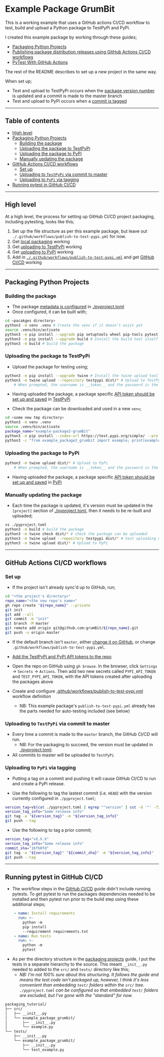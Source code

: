 # Example Package GrumBit<!-- omit in toc -->

This is a working example that uses a GitHub actions CI/CD workflow to test, build and upload a Python package to TestPyPi and PyPi.

I created this example package by working through these guides;

- [Packaging Python Projects](https://packaging.python.org/en/latest/tutorials/packaging-projects/)
- [Publishing package distribution releases using GitHub Actions CI/CD workflows](https://packaging.python.org/en/latest/guides/publishing-package-distribution-releases-using-github-actions-ci-cd-workflows/)
- [PyTest With GitHub Actions](https://blog.dennisokeeffe.com/blog/2021-08-08-pytest-with-github-actions)

The rest of the README describes to set up a new project in the same way.

When set up;

- Test and upload to TestPyPi occurs when the [package version number](./pyproject.toml) is updated and a commit is made to the master branch
- Test and upload to PyPi occurs when a [commit is tagged](#uploading-to-pypi-via-tagging)

---

## Table of contents<!-- omit in toc -->

<!-- @import "[TOC]" {cmd="toc" depthFrom=1 depthTo=6 orderedList=false} -->

<!-- code_chunk_output -->
- [High level](#high-level)
- [Packaging Python Projects](#packaging-python-projects)
  - [Building the package](#building-the-package)
  - [Uploading the package to TestPyPi](#uploading-the-package-to-testpypi)
  - [Uploading the package to PyPi](#uploading-the-package-to-pypi)
  - [Manually updating the package](#manually-updating-the-package)
- [GitHub Actions CI/CD workflows](#github-actions-cicd-workflows)
  - [Set up](#set-up)
  - [Uploading to `TestPyPi` via commit to master](#uploading-to-testpypi-via-commit-to-master)
  - [Uploading to `PyPi` via tagging](#uploading-to-pypi-via-tagging)
- [Running pytest in GitHub CI/CD](#running-pytest-in-github-cicd)
<!-- /code_chunk_output -->

---

## High level

At a high level, the process for setting up GitHub CI/CD project packaging, including pytesting, looks like this;

1. Set up the file structure as per this example package, but leave out `./.github/workflows/publish-to-test-pypi.yml` for now.
2. Get [local packaging](#building-the-package) working
3. Get [uploading to TestPyPi](#uploading-the-package-to-testpypi) working
4. Get [uploading to PyPi](#uploading-the-package-to-pypi) working
5. Add in  [`./.github/workflows/publish-to-test-pypi.yml`](.github/workflows/publish-to-test-pypi.yml) and get [GitHub CI/CD](#set-up) working

---

## Packaging Python Projects

### Building the package

- The package [metadata is configured](https://packaging.python.org/en/latest/tutorials/packaging-projects/#creating-pyproject-toml) in [./pyproject.toml](./pyproject.toml)
- Once configured, it can be built with;

```bash
cd <pacakges directory>
python3 -m venv .venv # Create the venv if it doesn't exist yet
source .venv/bin/activate
python3 -m pip install --upgrade pip setuptools wheel pip-tools pytest # Install the tools needed for the build tool
python3 -m pip install --upgrade build # Install the build tool itself
python3 -m build # build the package
```

### Uploading the package to TestPyPi

- Upload the package for testing using;

```bash
python3 -m pip install --upgrade twine # Install the twine upload tool
python3 -m twine upload --repository testpypi dist/* # Upload to TestPyPi
    # When prompted, the username is __token__ and the password is the TestPyPi global scope API token
```

- Having uploaded the package, a package specific [API token should be set up and saved](https://packaging.python.org/en/latest/tutorials/packaging-projects/#uploading-the-distribution-archives) in [TestPyPi](https://test.pypi.org)

- Check the package can be downloaded and used in a new `venv`;

```bash
cd <some new tmp directory>
python3 -m venv .venv 
source .venv/bin/activate
package_name="example-package2-grumBit"
python3 -m pip install --index-url https://test.pypi.org/simple/ --pre ${package_name}  # Check the package can be installed
python3 -c "from example_package2_grumbit import example; print(example.add_one(1))" # Check package functions
```

### Uploading the package to PyPi

```bash
python3 -m twine upload dist/* # Upload to PyPi
    # When prompted, the username is __token__ and the password is the PyPi global scope API token
```

- Having uploaded the package, a package specific [API token should be set up and saved](https://packaging.python.org/en/latest/tutorials/packaging-projects/#uploading-the-distribution-archives) in [PyPi](https://pypi.org)

### Manually updating the package

- Each time the package is updated, it's version must be updated in the `[project]` section of [./pyproject.toml](./pyproject.toml), then it needs to be re-built and uploaded;

```bash
vs ./pyproject.toml
python3 -m build # build the package
python3 -m twine check dist/* # check the package can be uploaded
python3 -m twine upload --repository testpypi dist/* # test uploading using TestPyPi
python3 -m twine upload dist/* # Upload to PyPi

```

---

## GitHub Actions CI/CD workflows

### Set up

- If the project isn't already sync'd up to GitHub, run;

```bash
cd "<the project's directory>"
repo_name="<the new repo's name>"
gh repo create "${repo_name}" --private
git init
git add --all
git commit -m "init"
git branch -M master
git remote add origin git@github.com:grumBit/${repo_name}.git
git push -u origin master
```

- If the default branch isn't `master`, either [change it on GitHub](https://docs.github.com/en/repositories/configuring-branches-and-merges-in-your-repository/managing-branches-in-your-repository/changing-the-default-branch), or change `.github/workflows/publish-to-test-pypi.yml`.
- [Add the TestPyPi and PyPi API tokens to the repo](https://packaging.python.org/en/latest/guides/publishing-package-distribution-releases-using-github-actions-ci-cd-workflows/#saving-credentials-on-github)

- Open the repo on GitHub using `gh browse`. In the browser, click `Settings` -> `Secrets` -> `Actions`. Then add two new secrets called `PYPI_API_TOKEN` and `TEST_PYPI_API_TOKEN`, with the API tokens created after uploading the packages above
- Create and configure [.github/workflows/publish-to-test-pypi.yml](.github/workflows/publish-to-test-pypi.yml) workflow definition
  - NB: This example package's `publish-to-test-pypi.yml` already has the parts needed for auto-testing included (see below)

### Uploading to `TestPyPi` via commit to master

- Every time a commit is made to the `master` branch, the GitHub CI/CD will run.
  - NB: For the packaging to succeed, the version must be updated in [./pyproject.toml](./pyproject.toml).
- All commits to master will be uploaded to `TestPyPi`

### Uploading to `PyPi` via tagging

- Putting a tag on a commit and pushing it will cause GitHub CI/CD to run and create a PyPi release.

- Use the following to tag the lastest commit (i.e. `HEAD`) with the version currently configured in `./pyproject.toml`;

```bash
version_tag=v$(cat ./pyproject.toml | egrep "^version" | cut -d '"' -f2)
version_tag_info="Some release info"
git tag -a "${version_tag}" -m "${version_tag_info}"
git push --tag
```

- Use the following to tag a prior commit;

```bash
version_tag="vX.X.X"
version_tag_info="Some release info"
commit_sha="16fb0fd"
git tag -a "${version_tag}" "${commit_sha}" -m "${version_tag_info}"
git push --tag
```

---

## Running pytest in GitHub CI/CD

- The workflow steps in the [GitHub CI/CD](https://packaging.python.org/en/latest/guides/publishing-package-distribution-releases-using-github-actions-ci-cd-workflows/) guide didn't include running pytests. To get pytest to run the packages dependencies needed to be installed and then pytest run prior to the build step using these additional steps;

```yaml
    - name: Install requirements
      run: >-
        python -m
        pip install
        --requirement requirements.txt
    - name: Run tests
      run: >-
        python -m
        pytest
```

- As per the directory structure in the [packaging projects](https://packaging.python.org/en/latest/tutorials/packaging-projects/) guide, I put the tests in a separate hierarchy to the source. This meant `__init__.py` needed to added to the `src/` and `tests/` directory like this;
  - _NB: I'm not 100% sure about this structuring. It follows the guide and means the test code isn't packaged up, however, I think it's less convenient than embedding `test/` folders within the `src/` tree. `./pyproject.toml` can be configured so that embedded `test/` folders are excluded, but I've gone with the "standard" for now._

```txt
packaging_tutorial/
├── src/
│   ├── __init__.py
│   └── example_package_grumbit/
│       ├── __init__.py
│       └── example.py
└── tests/
    ├── __init__.py
    └── example_package_grumbit/
        ├── __init__.py
        └── test_example.py
```
